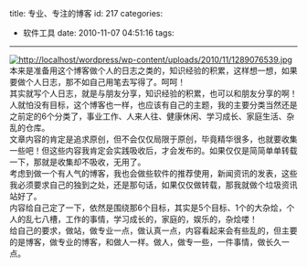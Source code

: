 title: 专业、专注的博客
id: 217
categories:
  - 软件工具
date: 2010-11-07 04:51:16
tags:
---

[](http://localhost/wordpress/wp-content/uploads/2010/11/1289076539.jpg)[![http://localhost/wordpress/wp-content/uploads/2010/11/1289076539.jpg](http://m2.img.libdd.com/farm3/118/48E585B6FE66C51CE8D30FB4525F2D76_200_80.PNG)</img>](http://localhost/wordpress/wp-content/uploads/2010/11/1289076539.jpg)
</br>本来是准备用这个博客做个人的日志之类的，知识经验的积累，这样想一想，如果要做个人日志，那不如自己用笔去写得了。呵呵！
</br>其实就写个人日志，就是与朋友分享，知识经验的积累，也可以和朋友分享的啊！
</br>人就怕没有目标，这个博客也一样，也应该有自己的主题，我的主要分类当然还是之前定的6个分类了，事业工作、人来人往、健康休闲、学习成长、家庭生活、杂乱的仓库。
</br>文章内容的肯定是追求原创，但不会仅仅局限于原创，毕竟精华很多，也就要收集一些吧！但这些内容我肯定会实践吸收后，才会发布的。如果仅仅是简简单单转载一下，那就是收集却不吸收，无用了。
</br>考虑到做一个有人气的博客，我也会做些软件的推荐使用，新闻资讯的发表，这些我必须要求自己的独到之处，还是那句话，如果仅仅做转载，那我就做个垃圾资讯站好了。
</br>内容给自己定了一下，依然是围绕那6个目标，其实是5个目标、1个的大杂烩，个人的乱七八槽，工作的事情，学习成长的，家庭的，娱乐的，杂烩喽！
</br>给自己的要求，做站，做专业一点，做认真一点，内容看起来会有些乱的，但主要的是博客，做专业的博客，和做人一样。做人，做专一些，一件事情，做长久一点。